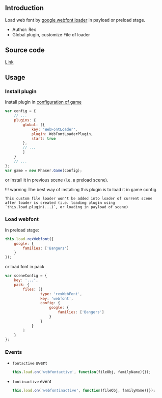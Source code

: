 ## Introduction

Load web font by [google webfont loader](https://github.com/typekit/webfontloader) in payload or preload stage.

- Author: Rex
- Global plugin, customize File of loader

## Source code

[Link](https://github.com/rexrainbow/phaser3-rex-notes/blob/master/plugins/webfontloader/webFontLoaderPlugin.js)

## Usage

### Install plugin

Install plugin in [configuration of game](game.md#configuration)

```javascript
var config = {
    // ...
    plugins: {
        global: [{
            key: 'WebFontLoader',
            plugin: WebFontLoaderPlugin,
            start: true
        },
        // ...
        ]
    }
    // ...
};
var game = new Phaser.Game(config);
```

or install it in previous scene (i.e. a preload scene).

!!! warning
    The best way of installing this plugin is to load it in game config. 

    This custom file loader won't be added into loader of current scene after loader is created (i.e. loading plugin using `this.load.plugin(...)`, or loading in payload of scene)

### Load webfont

In preload stage:

```javascript
this.load.rexWebfont({
    google: {
        families: ['Bangers']
    }
});
```

or load font in pack

```javascript
var sceneConfig = {
    key: '...',
    pack: {
        files: [{
                type: 'rexWebFont',
                key: 'webfont',
                config: {
                    google: {
                        families: ['Bangers']
                    }
                }
            }
        ]
    }
};
```

### Events

- `fontactive` event

    ```javascript
    this.load.on('webfontactive', function(fileObj, familyName){});
    ```

- `fontinactive` event

    ```javascript
    this.load.on('webfontinactive', function(fileObj, familyName){});
    ```
